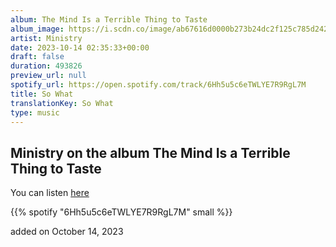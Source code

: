 ```yaml
---
album: The Mind Is a Terrible Thing to Taste
album_image: https://i.scdn.co/image/ab67616d0000b273b24dc2f125c785d242029041
artist: Ministry
date: 2023-10-14 02:35:33+00:00
draft: false
duration: 493826
preview_url: null
spotify_url: https://open.spotify.com/track/6Hh5u5c6eTWLYE7R9RgL7M
title: So What
translationKey: So What
type: music
---
```


## Ministry on the album The Mind Is a Terrible Thing to Taste

You can listen [here](https://open.spotify.com/track/6Hh5u5c6eTWLYE7R9RgL7M)

{{% spotify "6Hh5u5c6eTWLYE7R9RgL7M" small %}}

added on October 14, 2023